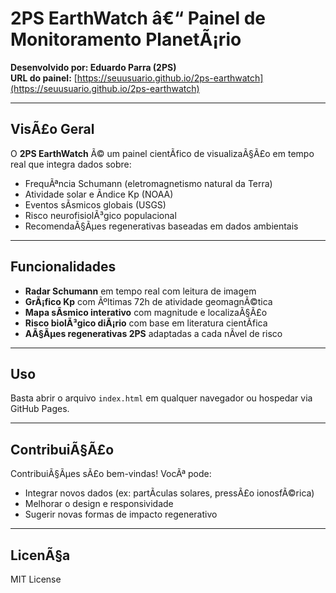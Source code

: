 
# 2PS EarthWatch â€“ Painel de Monitoramento PlanetÃ¡rio

**Desenvolvido por: Eduardo Parra (2PS)**  
**URL do painel:** [https://seuusuario.github.io/2ps-earthwatch](https://seuusuario.github.io/2ps-earthwatch)

---

## VisÃ£o Geral

O **2PS EarthWatch** Ã© um painel cientÃ­fico de visualizaÃ§Ã£o em tempo real que integra dados sobre:

- FrequÃªncia Schumann (eletromagnetismo natural da Terra)
- Atividade solar e Ã­ndice Kp (NOAA)
- Eventos sÃ­smicos globais (USGS)
- Risco neurofisiolÃ³gico populacional
- RecomendaÃ§Ãµes regenerativas baseadas em dados ambientais

---

## Funcionalidades

- **Radar Schumann** em tempo real com leitura de imagem
- **GrÃ¡fico Kp** com Ãºltimas 72h de atividade geomagnÃ©tica
- **Mapa sÃ­smico interativo** com magnitude e localizaÃ§Ã£o
- **Risco biolÃ³gico diÃ¡rio** com base em literatura cientÃ­fica
- **AÃ§Ãµes regenerativas 2PS** adaptadas a cada nÃ­vel de risco

---

## Uso

Basta abrir o arquivo `index.html` em qualquer navegador ou hospedar via GitHub Pages.

---

## ContribuiÃ§Ã£o

ContribuiÃ§Ãµes sÃ£o bem-vindas! VocÃª pode:

- Integrar novos dados (ex: partÃ­culas solares, pressÃ£o ionosfÃ©rica)
- Melhorar o design e responsividade
- Sugerir novas formas de impacto regenerativo

---

## LicenÃ§a

MIT License
